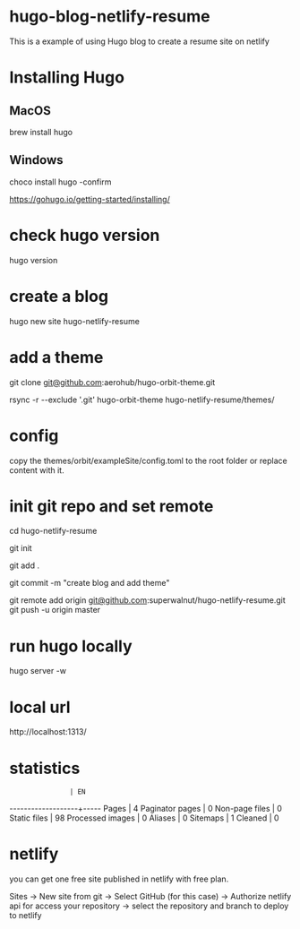 # hugo-blog-netlify-resume
This is a example of using Hugo blog to create a resume site on netlify

# Installing Hugo


## MacOS
brew install hugo

## Windows
choco install hugo -confirm

https://gohugo.io/getting-started/installing/

# check hugo version
hugo version

# create a blog
hugo new site hugo-netlify-resume

# add a theme
git clone git@github.com:aerohub/hugo-orbit-theme.git

rsync -r --exclude '.git' hugo-orbit-theme hugo-netlify-resume/themes/ 

# config
copy the themes/orbit/exampleSite/config.toml to the root folder or replace content with it.


# init git repo and set remote
cd hugo-netlify-resume

git init

git add .

git commit -m "create blog and add theme"

git remote add origin git@github.com:superwalnut/hugo-netlify-resume.git
git push -u origin master

# run hugo locally
hugo server -w

# local url
http://localhost:1313/

# statistics

                   | EN
-------------------+-----
  Pages            |  4
  Paginator pages  |  0
  Non-page files   |  0
  Static files     | 98
  Processed images |  0
  Aliases          |  0
  Sitemaps         |  1
  Cleaned          |  0


# netlify

you can get one free site published in netlify with free plan.

Sites -> New site from git -> Select GitHub (for this case) -> Authorize netlify api for access your repository -> select the repository and branch to deploy to netlify